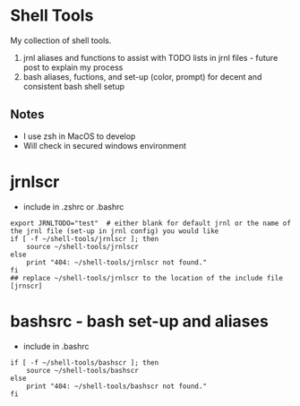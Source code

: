 # Shell Tools

My collection of shell tools.
1. jrnl aliases and functions to assist with TODO lists in jrnl files - future post to explain my process
2. bash aliases, fuctions, and set-up (color, prompt) for decent and consistent bash shell setup

## Notes
- I use zsh in MacOS to develop
- Will check in secured windows environment

# jrnlscr
- include in .zshrc or .bashrc
```
export JRNLTODO="test"  # either blank for default jrnl or the name of the jrnl file (set-up in jrnl config) you would like
if [ -f ~/shell-tools/jrnlscr ]; then
    source ~/shell-tools/jrnlscr
else
    print "404: ~/shell-tools/jrnlscr not found."
fi
## replace ~/shell-tools/jrnlscr to the location of the include file [jrnscr]
```
# bashsrc - bash set-up and aliases
- include in .bashrc
```
if [ -f ~/shell-tools/bashscr ]; then
    source ~/shell-tools/bashscr
else
    print "404: ~/shell-tools/bashscr not found."
fi
```
